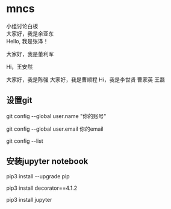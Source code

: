 # mncs
小组讨论白板
\
大家好，我是余亚东
\
Hello, 我是张泽！

大家好，我是董利军

Hi，王安然

大家好，我是陈强
大家好，我是曹顺程
Hi，我是李世贤
曹家英
王磊
## 设置git
git config --global user.name "你的账号"

git config --global user.email 你的email

git config --list

## 安装jupyter notebook

pip3 install --upgrade pip

pip3 install decorator==4.1.2

pip3 install jupyter
